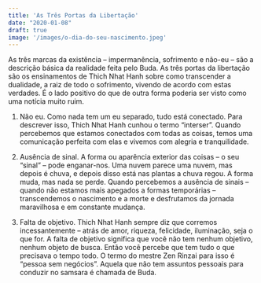 ```yaml
---
title: 'As Três Portas da Libertação'
date: "2020-01-08"
draft: true
image: '/images/o-dia-do-seu-nascimento.jpeg'
---
```


As três marcas da existência – impermanência, sofrimento e não-eu – são a descrição básica da realidade feita pelo Buda. 
As três portas da libertação são os ensinamentos de Thich Nhat Hanh sobre como transcender a dualidade, a raiz de todo o sofrimento, 
vivendo de acordo com estas verdades. É o lado positivo do que de outra forma poderia ser visto como uma notícia muito ruim.

1. Não eu. Como nada tem um eu separado, tudo está conectado. Para descrever isso, Thich Nhat Hanh cunhou o termo “interser”. Quando percebemos que estamos conectados com todas as coisas, temos uma comunicação perfeita com elas e vivemos com alegria e tranquilidade.

2. Ausência de sinal. A forma ou aparência exterior das coisas – o seu “sinal” – pode enganar-nos. Uma nuvem parece uma nuvem, mas depois é chuva, e depois disso está nas plantas a chuva regou. A forma muda, mas nada se perde. Quando percebemos a ausência de sinais – quando não estamos mais apegados a formas temporárias – transcendemos o nascimento e a morte e desfrutamos da jornada maravilhosa e em constante mudança.

3. Falta de objetivo. Thich Nhat Hanh sempre diz que corremos incessantemente – atrás de amor, riqueza, felicidade, iluminação, seja o que for. A falta de objetivo significa que você não tem nenhum objetivo, nenhum objeto de busca. Então você percebe que tem tudo o que precisava o tempo todo. O termo do mestre Zen Rinzai para isso é “pessoa sem negócios”. Aquela que não tem assuntos pessoais para conduzir no samsara é chamada de Buda.

